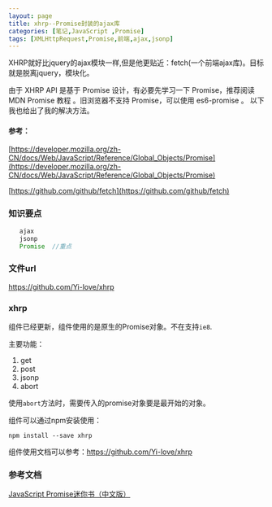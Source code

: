 ```yaml
---
layout: page
title: xhrp--Promise封装的ajax库
categories: [笔记,JavaScript ,Promise]
tags: [XMLHttpRequest,Promise,前端,ajax,jsonp]
---
```


XHRP就好比jquery的ajax模块一样,但是他更贴近：fetch(一个前端ajax库)。目标就是脱离jquery，模块化。

由于 XHRP API 是基于 Promise 设计，有必要先学习一下 Promise，推荐阅读 MDN Promise 教程 。旧浏览器不支持 Promise，可以使用 es6-promise 。
以下我也给出了我的解决方法。

#### 参考：
[https://developer.mozilla.org/zh-CN/docs/Web/JavaScript/Reference/Global_Objects/Promise](https://developer.mozilla.org/zh-CN/docs/Web/JavaScript/Reference/Global_Objects/Promise)

[https://github.com/github/fetch](https://github.com/github/fetch)

### 知识要点

```js
   ajax
   jsonp
   Promise  //重点
```

### 文件url

https://github.com/Yi-love/xhrp

### xhrp
组件已经更新，组件使用的是原生的Promise对象。不在支持`ie8`.

主要功能：

1. get
2. post
3. jsonp
4. abort

使用`abort`方法时，需要传入的promise对象要是最开始的对象。

组件可以通过npm安装使用：

```
npm install --save xhrp
```

组件使用文档可以参考：https://github.com/Yi-love/xhrp

### 参考文档
[JavaScript Promise迷你书（中文版）](http://liubin.org/promises-book)







